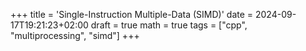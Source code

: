 +++
title = 'Single-Instruction Multiple-Data (SIMD)'
date = 2024-09-17T19:21:23+02:00
draft = true
math = true
tags = ["cpp", "multiprocessing", "simd"]
+++
